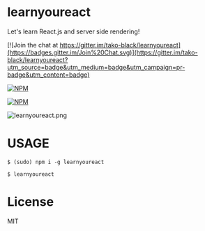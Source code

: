 learnyoureact
================
Let's learn React.js and server side rendering!

[![Join the chat at https://gitter.im/tako-black/learnyoureact](https://badges.gitter.im/Join%20Chat.svg)](https://gitter.im/tako-black/learnyoureact?utm_source=badge&utm_medium=badge&utm_campaign=pr-badge&utm_content=badge)

[![NPM](https://nodei.co/npm/learnyoureact.png?downloads=true&downloadRank=true&stars=true)](https://nodei.co/npm/learnyoureact/)

[![NPM](https://nodei.co/npm-dl/learnyoureact.png?months=3&height=3)](https://nodei.co/npm/learnyoureact/)


![learnyoureact.png](https://cloud.githubusercontent.com/assets/29263/8172581/e533bb88-1376-11e5-90d9-a2a2efed2b1d.png "learnyoureact.png")

# USAGE
`$ (sudo) npm i -g learnyoureact`

`$ learnyoureact`

# License
MIT
